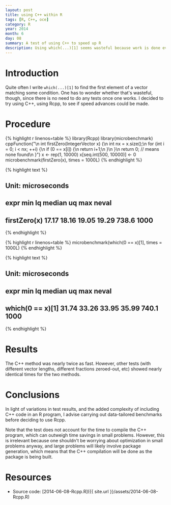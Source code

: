```yaml
---
layout: post
title: using C++ within R
tags: [R, C++, oce]
category: R
year: 2014
month: 6
day: 08
summary: A test of using C++ to speed up R
description: Using which(...)[1] seems wasteful because work is done even after the desired result is found. A C++ approach is demonstrated here, and tested for speed.
---
```


# Introduction

Quite often I write ``which(...)[1]`` to find the first element of a vector matching some condition.  One has to wonder whether that's wasteful, though, since there is no need to do any tests once one works.  I decided to try using C++, using Rcpp, to see if speed advances could be made.

# Procedure


{% highlight r linenos=table %}
library(Rcpp)
library(microbenchmark)
cppFunction("\n            int firstZero(IntegerVector x) {\n                int nx = x.size();\n                for (int i = 0; i < nx; ++i) {\n                    if (0 == x[i]) {\n                        return i+1;\n                    }\n                }\n                return 0; // means none found\n            }")
x <- rep(1, 10000)
x[seq.int(500, 10000)] <- 0
microbenchmark(firstZero(x), times = 1000L)
{% endhighlight %}



{% highlight text %}
## Unit: microseconds
##          expr   min    lq median    uq   max neval
##  firstZero(x) 17.17 18.16  19.05 19.29 738.6  1000
{% endhighlight %}



{% highlight r linenos=table %}
microbenchmark(which(0 == x)[1], times = 1000L)
{% endhighlight %}



{% highlight text %}
## Unit: microseconds
##              expr   min    lq median    uq   max neval
##  which(0 == x)[1] 31.74 33.26  33.95 35.99 740.1  1000
{% endhighlight %}


# Results

The C++ method was nearly twice as fast.  However, other tests (with different
vector lengths, different fractions zeroed-out, etc) showed nearly identical
times for the two methods.

# Conclusions

In light of variations in test results, and the added complexity of including
C++ code in an R program, I advise carrying out data-tailored benchmarks before
deciding to use Rcpp.  

Note that the test does not account for the time to compile the C++ program,
which can outweigh time savings in small problems.  However, this is irrelevant
because one shouldn't be worrying about optimization in small problems anyway,
and large problems will likely involve package generation, which means that the
C++ compilation will be done as the package is being built.


# Resources

* Source code: [2014-06-08-Rcpp.R]({{ site.url }}/assets/2014-06-08-Rcpp.R)

